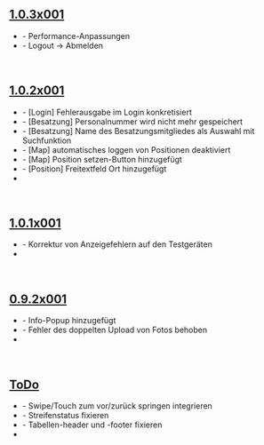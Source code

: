 ## <u>1.0.3x001</u>
<ul>
    <li>- Performance-Anpassungen</li>
    <li>- Logout -> Abmelden</li>
</ul>

&nbsp;

## <u>1.0.2x001</u>
<ul>
    <li>- [Login] Fehlerausgabe im Login konkretisiert</li>
    <li>- [Besatzung] Personalnummer wird nicht mehr gespeichert</li>
    <li>- [Besatzung] Name des Besatzungsmitgliedes als Auswahl mit Suchfunktion</li>
    <li>- [Map] automatisches loggen von Positionen deaktiviert</li>
    <li>- [Map] Position setzen-Button hinzugefügt</li>
    <li>- [Position] Freitextfeld Ort hinzugefügt</li>
    <li></li>
</ul>

&nbsp;

## <u>1.0.1x001</u>
<ul>
    <li>- Korrektur von Anzeigefehlern auf den Testgeräten</li>
    <li></li>
</ul>

&nbsp;

## <u>0.9.2x001</u>
<ul>
    <li>- Info-Popup hinzugefügt</li>
    <li>- Fehler des doppelten Upload von Fotos behoben</li>
    <li></li>
</ul>

&nbsp;

## <u>ToDo</u>
<ul>
    <li>- Swipe/Touch zum vor/zurück springen integrieren</li>
    <li>- Streifenstatus fixieren</li>
    <li>- Tabellen-header und -footer fixieren</li>
    <li></li>
</ul>

&nbsp;